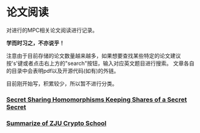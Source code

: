 # 论文阅读

对进行的MPC相关论文阅读进行记录。

**学而时习之，不亦说乎！**

注意由于目前存储的论文数量越来越多，如果想要查找某些特定的论文建议按's'键或者点击右上方的"search"按钮，输入对应英文题目进行搜索。
文章各自的目录中会表明pdf以及开源代码(如有)的外链。

目前刚开始写，积累较少，所以暂不进行分类。

### [Secret Sharing Homomorphisms Keeping Shares of a Secret Secret](MPC/Secret_Sharing_Homomorphisms_Keeping_Shares_of_a_Secret_Secret.md)

### [Summarize of ZJU Crypto School](MPC/Summarize_of_ZJU_Crypto_School.html)






<!-- <div id="tester" style="width:600px;height:250px;"></div>

<script src="index.js">
</script> -->